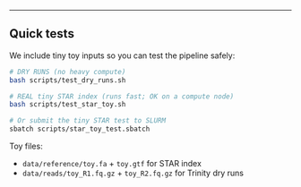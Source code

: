 

---
## Quick tests

We include tiny toy inputs so you can test the pipeline safely:

```bash
# DRY RUNS (no heavy compute)
bash scripts/test_dry_runs.sh

# REAL tiny STAR index (runs fast; OK on a compute node)
bash scripts/test_star_toy.sh

# Or submit the tiny STAR test to SLURM
sbatch scripts/star_toy_test.sbatch
```
Toy files:
- `data/reference/toy.fa` + `toy.gtf` for STAR index
- `data/reads/toy_R1.fq.gz` + `toy_R2.fq.gz` for Trinity dry runs
